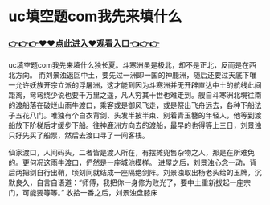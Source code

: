 #  uc填空题com我先来填什么

### <a href="https://github.com/koetq/mjuio/issues/1">👉👉👉♥♥点此进入♥观看入口👈👉👉</a>


uc填空题com我先来填什么独长夏。斗寒洲虽是极北，却不是正北，反而是在西北方向。
而刘景浊返回中土，要先过一洲即一国的神鹿洲，随后还要过天底下唯一允许妖族开宗立派的浮屠洲，这才能到因为斗寒洲并无开辟直达中土的航线此间距离，弯弯绕少说也要千万里之遥，凡人穷其十世也难走到。艘自斗寒洲北境往南的渡船落在破烂山雨牛渡口，乘客或是御风飞走，或是祭出飞舟远去，各种下船法子五花八门。唯独有个白衣背剑、头发半披半束、别着青玉簪的年轻人，他等到渡船放下阶梯后才缓步下船。往神鹿洲方向去的渡船，最早的也得等上三日，刘景浊只好先买了船票，然后去渡口寻了一间客栈。

仙家渡口，人间码头，二者皆是渡人所在，有摆摊兜售杂物之人，那是在所难免的。更何况这雨牛渡口，俨然是一座城池模样。
进屋之后，刘景浊心念一动，背后两把剑自行出鞘，顷刻间就结成一座隔绝剑阵。刘景浊取出杨老头给的玉牌，沉默良久，自言自语道：“师傅，我把你一身修为败光了，要中土重新拔起一座宗门，可能要等等。”
收拾一番之后，刘景浊盘膝床
